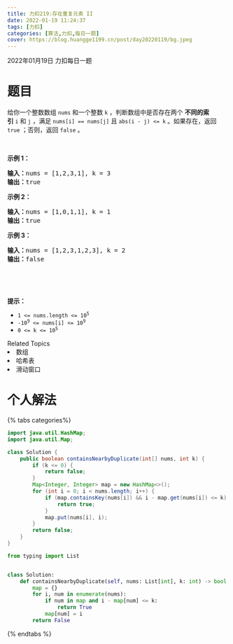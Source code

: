 ```yaml
---
title: 力扣219:存在重复元素 II
date: 2022-01-19 11:24:37
tags: [力扣]
categories: [算法,力扣,每日一题]
cover: https://blog.huangge1199.cn/post/day20220119/bg.jpeg
---
```

2022年01月19日 力扣每日一题

# 题目

<p>给你一个整数数组&nbsp;<code>nums</code> 和一个整数&nbsp;<code>k</code> ，判断数组中是否存在两个 <strong>不同的索引</strong><em>&nbsp;</em><code>i</code>&nbsp;和<em>&nbsp;</em><code>j</code> ，满足 <code>nums[i] == nums[j]</code> 且 <code>abs(i - j) &lt;= k</code> 。如果存在，返回 <code>true</code> ；否则，返回 <code>false</code> 。</p>

<p>&nbsp;</p>

<p><strong>示例&nbsp;1：</strong></p>

<pre>
<strong>输入：</strong>nums = [1,2,3,1], k<em> </em>= 3
<strong>输出：</strong>true</pre>

<p><strong>示例 2：</strong></p>

<pre>
<strong>输入：</strong>nums = [1,0,1,1], k<em> </em>=<em> </em>1
<strong>输出：</strong>true</pre>

<p><strong>示例 3：</strong></p>

<pre>
<strong>输入：</strong>nums = [1,2,3,1,2,3], k<em> </em>=<em> </em>2
<strong>输出：</strong>false</pre>

<p>&nbsp;</p>

<p>&nbsp;</p>

<p><strong>提示：</strong></p>

<ul>
	<li><code>1 &lt;= nums.length &lt;= 10<sup>5</sup></code></li>
	<li><code>-10<sup>9</sup> &lt;= nums[i] &lt;= 10<sup>9</sup></code></li>
	<li><code>0 &lt;= k &lt;= 10<sup>5</sup></code></li>
</ul>
<div><div>Related Topics</div><div><li>数组</li><li>哈希表</li><li>滑动窗口</li></div></div>

# 个人解法

{% tabs categories%}
<!-- tab Java -->
```java
import java.util.HashMap;
import java.util.Map;

class Solution {
    public boolean containsNearbyDuplicate(int[] nums, int k) {
        if (k <= 0) {
            return false;
        }
        Map<Integer, Integer> map = new HashMap<>();
        for (int i = 0; i < nums.length; i++) {
            if (map.containsKey(nums[i]) && i - map.get(nums[i]) <= k) {
                return true;
            }
            map.put(nums[i], i);
        }
        return false;
    }
}
```
<!-- endtab -->

<!-- tab Python3 -->
```python
from typing import List


class Solution:
    def containsNearbyDuplicate(self, nums: List[int], k: int) -> bool:
        map = {}
        for i, num in enumerate(nums):
            if num in map and i - map[num] <= k:
                return True
            map[num] = i
        return False
```
<!-- endtab -->
{% endtabs %}